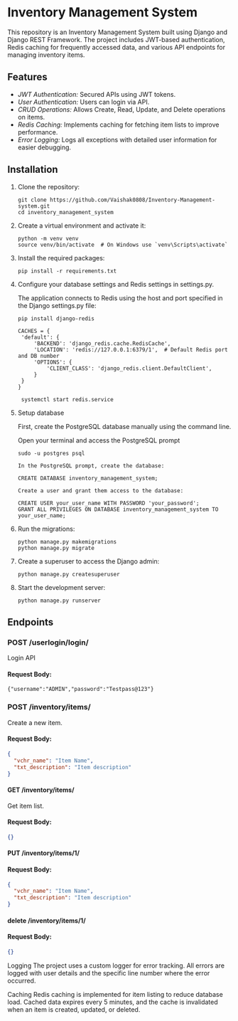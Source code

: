 
# Inventory Management System

This repository is an Inventory Management System built using Django and Django REST Framework. The project includes JWT-based authentication, Redis caching for frequently accessed data, and various API endpoints for managing inventory items.

## Features

- *JWT Authentication:* Secured APIs using JWT tokens.
- *User Authentication:* Users can login via API.
- *CRUD Operations:* Allows Create, Read, Update, and Delete operations on items.
- *Redis Caching:* Implements caching for fetching item lists to improve performance.
- *Error Logging:* Logs all exceptions with detailed user information for easier debugging.
## Installation

1. Clone the repository:
   ```
   git clone https://github.com/Vaishak0808/Inventory-Management-system.git
   cd inventory_management_system
   ```
   
3. Create a virtual environment and activate it:
   ```
   python -m venv venv
   source venv/bin/activate  # On Windows use `venv\Scripts\activate`
   ```

3. Install the required packages:
   ```
   pip install -r requirements.txt
   ```
   
4. Configure your database settings and Redis settings in settings.py.

   The application connects to Redis using the host and port specified in the Django settings.py file:
   ```
   pip install django-redis
   ```
   
   ```
   CACHES = {
    'default': {
        'BACKEND': 'django_redis.cache.RedisCache',
        'LOCATION': 'redis://127.0.0.1:6379/1',  # Default Redis port and DB number
        'OPTIONS': {
            'CLIENT_CLASS': 'django_redis.client.DefaultClient',
        }
    }
   }

   ```
   ```
    systemctl start redis.service
   ```
   
6. Setup database
   
   First, create the PostgreSQL database manually using the command line.

   Open your terminal and access the PostgreSQL prompt
   ```
   sudo -u postgres psql
   
   In the PostgreSQL prompt, create the database:
   
   CREATE DATABASE inventory_management_system;
   
   Create a user and grant them access to the database:

   CREATE USER your_user_name WITH PASSWORD 'your_password';
   GRANT ALL PRIVILEGES ON DATABASE inventory_management_system TO your_user_name;

   ```
      
7. Run the migrations:
   ```
   python manage.py makemigrations
   python manage.py migrate
   ```
   
8. Create a superuser to access the Django admin:
   ```
   python manage.py createsuperuser
   ```
   
9. Start the development server:
   ```
   python manage.py runserver
   ```



## Endpoints

### POST /userlogin/login/
Login API

#### Request Body:

```
{"username":"ADMIN","password":"Testpass@123"}
```

### POST /inventory/items/
Create a new item.

#### Request Body:
```json
{
  "vchr_name": "Item Name",
  "txt_description": "Item description"
}
```
#### GET /inventory/items/
Get item list.

#### Request Body:
```json
{}
```

#### PUT /inventory/items/1/

#### Request Body:
```json
{
  "vchr_name": "Item Name",
  "txt_description": "Item description"
}
```
#### delete /inventory/items/1/

#### Request Body:
```json
{}
```

Logging
The project uses a custom logger for error tracking. All errors are logged with user details and the specific line number where the error occurred.

Caching
Redis caching is implemented for item listing to reduce database load. Cached data expires every 5 minutes, and the cache is invalidated when an item is created, updated, or deleted.

